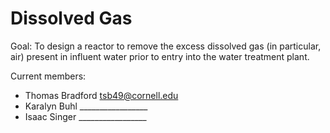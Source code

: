 # Dissolved Gas

Goal: To design a reactor to remove the excess dissolved gas (in particular, air) present in influent water prior to entry into the water treatment plant.

Current members: 
- Thomas Bradford     tsb49@cornell.edu
- Karalyn Buhl        _________________
- Isaac Singer        _________________
